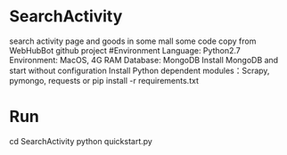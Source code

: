 # SearchActivity
search activity page and goods in some mall
some code copy from WebHubBot github project
#Environment
Language: Python2.7
Environment: MacOS, 4G RAM
Database: MongoDB
Install MongoDB and start without configuration
Install Python dependent modules：Scrapy, pymongo, requests or pip install -r requirements.txt
# Run
cd SearchActivity
python quickstart.py
